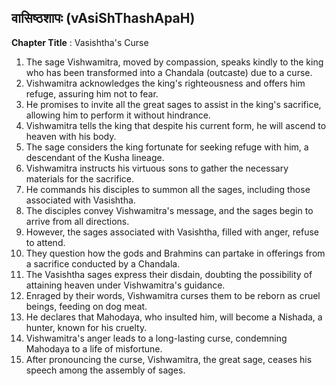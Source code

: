## वासिष्ठशापः (vAsiShThashApaH)

**Chapter Title** : Vasishtha's Curse

1. The sage Vishwamitra, moved by compassion, speaks kindly to the king who has been transformed into a Chandala (outcaste) due to a curse.
2. Vishwamitra acknowledges the king's righteousness and offers him refuge, assuring him not to fear.
3. He promises to invite all the great sages to assist in the king's sacrifice, allowing him to perform it without hindrance.
4. Vishwamitra tells the king that despite his current form, he will ascend to heaven with his body.
5. The sage considers the king fortunate for seeking refuge with him, a descendant of the Kusha lineage.
6. Vishwamitra instructs his virtuous sons to gather the necessary materials for the sacrifice.
7. He commands his disciples to summon all the sages, including those associated with Vasishtha.
8. The disciples convey Vishwamitra's message, and the sages begin to arrive from all directions.
9. However, the sages associated with Vasishtha, filled with anger, refuse to attend.
10. They question how the gods and Brahmins can partake in offerings from a sacrifice conducted by a Chandala.
11. The Vasishtha sages express their disdain, doubting the possibility of attaining heaven under Vishwamitra's guidance.
12. Enraged by their words, Vishwamitra curses them to be reborn as cruel beings, feeding on dog meat.
13. He declares that Mahodaya, who insulted him, will become a Nishada, a hunter, known for his cruelty.
14. Vishwamitra's anger leads to a long-lasting curse, condemning Mahodaya to a life of misfortune.
15. After pronouncing the curse, Vishwamitra, the great sage, ceases his speech among the assembly of sages.
